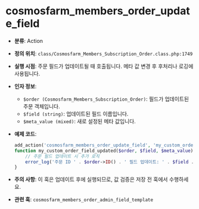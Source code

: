 # cosmosfarm_members_order_update_field

- **분류**: Action
- **정의 위치**: `class/Cosmosfarm_Members_Subscription_Order.class.php:1749`
- **실행 시점**: 주문 필드가 업데이트될 때 호출됩니다. 메타 값 변경 후 후처리나 로깅에 사용됩니다.
- **인자 정보**:
  - `$order (Cosmosfarm_Members_Subscription_Order)`: 필드가 업데이트된 주문 객체입니다.
  - `$field (string)`: 업데이트된 필드 이름입니다.
  - `$meta_value (mixed)`: 새로 설정된 메타 값입니다.
- **예제 코드**:

  ```php
  add_action('cosmosfarm_members_order_update_field', 'my_custom_order_field_updated', 10, 3);
  function my_custom_order_field_updated($order, $field, $meta_value) {
      // 주문 필드 업데이트 시 추가 로직
      error_log('주문 ID ' . $order->ID() . ' 필드 업데이트: ' . $field . ' = ' . $meta_value);
  }
  ```

- **주의 사항**: 이 훅은 업데이트 후에 실행되므로, 값 검증은 저장 전 훅에서 수행하세요.
- **관련 훅**: `cosmosfarm_members_order_admin_field_template`

